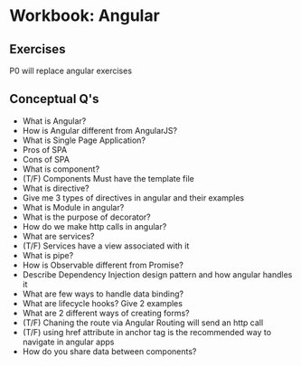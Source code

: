 # Workbook: Angular

## Exercises
P0 will replace angular exercises

## Conceptual Q's
- What is Angular?
- How is Angular different from AngularJS?
- What is Single Page Application?
- Pros of SPA
- Cons of SPA
- What is component?
- (T/F) Components Must have the template file
- What is directive?
- Give me 3 types of directives in angular and their examples
- What is Module in angular?
- What is the purpose of decorator?
- How do we make http calls in angular?
- What are services?
- (T/F) Services have a view associated with it
- What is pipe?
- How is Observable different from Promise?
- Describe Dependency Injection design pattern and how angular handles it
- What are few ways to handle data binding?
- What are lifecycle hooks? Give 2 examples
- What are 2 different ways of creating forms?
- (T/F) Chaning the route via Angular Routing will send an http call
- (T/F) using href attribute in anchor tag is the recommended way to navigate in angular apps
- How do you share data between components?
